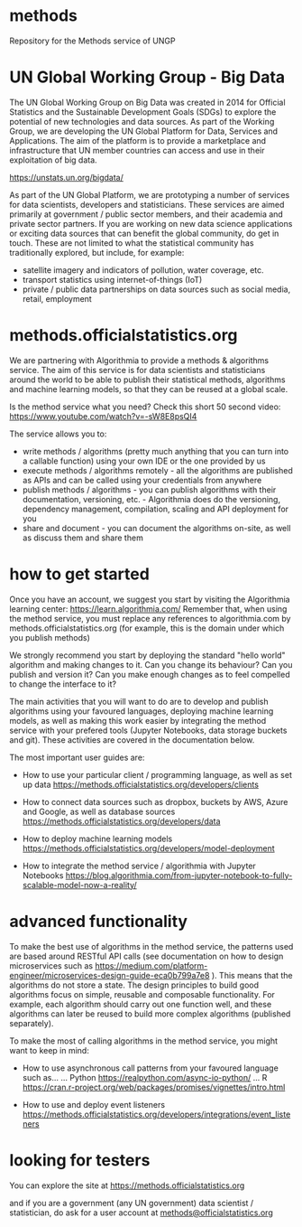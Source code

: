 # methods
Repository for the Methods service of UNGP


# UN Global Working Group - Big Data 
The UN Global Working Group on Big Data was created in 2014 for Official Statistics and the Sustainable Development Goals (SDGs) to explore the potential of new technologies and data sources. As part of the Working Group, we are developing the UN Global Platform for Data, Services and Applications. The aim of the platform is to provide a marketplace and infrastructure that UN member countries can access and use in their exploitation of big data. 

https://unstats.un.org/bigdata/

As part of the UN Global Platform, we are prototyping a number of services for data scientists, developers and statisticians. These services are aimed primarily at government / public sector members, and their academia and private sector partners. If you are working on new data science applications or exciting data sources that can benefit the global community, do get in touch. These are not limited to what the statistical community has traditionally explored, but include, for example:
- satellite imagery and indicators of pollution, water coverage, etc.
- transport statistics using internet-of-things (IoT) 
- private / public data partnerships on data sources such as social media, retail, employment

# methods.officialstatistics.org
We are partnering with Algorithmia to provide a methods & algorithms service. The aim of this service is for data scientists and statisticians around the world to be able to publish their statistical methods, algorithms and machine learning models, so that they can be reused at a global scale. 

Is the method service what you need? Check this short 50 second video:
https://www.youtube.com/watch?v=-sW8E8psQI4

The service allows you to:
- write methods / algorithms (pretty much anything that you can turn into a callable function) using your own IDE or the one provided by us
- execute methods / algorithms remotely - all the algorithms are published as APIs and can be called using your credentials from anywhere
- publish methods / algorithms - you can publish algorithms with their documentation, versioning, etc. - Algorithmia does do the versioning, dependency management, compilation, scaling and API deployment for you
- share and document - you can document the algorithms on-site, as well as discuss them and share them

# how to get started

Once you have an account, we suggest you start by visiting the Algorithmia learning center:
https://learn.algorithmia.com/
Remember that, when using the method service, you must replace any references to algorithmia.com by  methods.officialstatistics.org (for example, this is the domain under which you publish methods)

We strongly recommend you start by deploying the standard "hello world" algorithm and making changes to it. Can you change its behaviour? Can you publish and version it? Can you make enough changes as to feel compelled to change the interface to it?

The main activities that you will want to do are to develop and publish algorithms using your favoured languages, deploying machine learning models, as well as making this work easier by integrating the method service with your prefered tools (Jupyter Notebooks, data storage buckets and git). These activities are covered in the documentation below.

The most important user guides are:
- How to use your particular client / programming language, as well as set up data
https://methods.officialstatistics.org/developers/clients

- How to connect data sources such as dropbox, buckets by AWS, Azure and Google, as well as database sources
https://methods.officialstatistics.org/developers/data

- How to deploy machine learning models
https://methods.officialstatistics.org/developers/model-deployment

- How to integrate the method service / algorithmia with Jupyter Notebooks
https://blog.algorithmia.com/from-jupyter-notebook-to-fully-scalable-model-now-a-reality/

# advanced functionality

To make the best use of algorithms in the method service, the patterns used are based around RESTful API calls (see documentation on how to design microservices such as https://medium.com/platform-engineer/microservices-design-guide-eca0b799a7e8 ). This means that the algorithms do not store a state. The design principles to build good algorithms focus on simple, reusable and composable functionality. For example, each algorithm should carry out one function well, and these algorithms can later be reused to build more complex algorithms (published separately).

To make the most of calling algorithms in the method service, you might want to keep in mind:

- How to use asynchronous call patterns from your favoured language such as...
... Python https://realpython.com/async-io-python/
... R https://cran.r-project.org/web/packages/promises/vignettes/intro.html

- How to use and deploy event listeners
https://methods.officialstatistics.org/developers/integrations/event_listeners


# looking for testers
You can explore the site at 
https://methods.officialstatistics.org 

and if you are a government (any UN government) data scientist / statistician, do ask for a user account at methods@officialstatistics.org 
